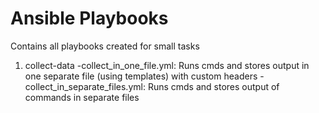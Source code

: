 # Ansible Playbooks

Contains all playbooks created for small tasks

1. collect-data
-collect_in_one_file.yml: Runs cmds and stores output in one separate file (using templates) with custom headers
-collect_in_separate_files.yml: Runs cmds and stores output of commands in separate files
